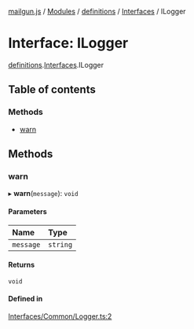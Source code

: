 [mailgun.js](../README.md) / [Modules](../modules.md) / [definitions](../modules/definitions.md) / [Interfaces](../modules/definitions.Interfaces.md) / ILogger

# Interface: ILogger

[definitions](../modules/definitions.md).[Interfaces](../modules/definitions.Interfaces.md).ILogger

## Table of contents

### Methods

- [warn](definitions.Interfaces.ILogger.md#warn)

## Methods

### warn

▸ **warn**(`message`): `void`

#### Parameters

| Name | Type |
| :------ | :------ |
| `message` | `string` |

#### Returns

`void`

#### Defined in

[Interfaces/Common/Logger.ts:2](https://github.com/mailgun/mailgun.js/blob/73cbc82/lib/Interfaces/Common/Logger.ts#L2)
